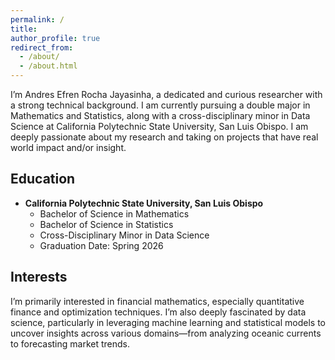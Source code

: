 ```yaml
---
permalink: /
title: 
author_profile: true
redirect_from: 
  - /about/
  - /about.html
---
```


I’m Andres Efren Rocha Jayasinha, a dedicated and curious researcher with a strong technical background. I am currently pursuing a double major in Mathematics and Statistics, along with a cross-disciplinary minor in Data Science at California Polytechnic State University, San Luis Obispo. I am deeply passionate about my research and taking on projects that have real world impact and/or insight.  

## Education
- **California Polytechnic State University, San Luis Obispo**
  - Bachelor of Science in Mathematics 
  - Bachelor of Science in Statistics
  - Cross-Disciplinary Minor in Data Science
  - Graduation Date: Spring 2026
  

## Interests
I’m primarily interested in financial mathematics, especially quantitative finance and optimization techniques. I’m also deeply fascinated by data science, particularly in leveraging machine learning and statistical models to uncover insights across various domains—from analyzing oceanic currents to forecasting market trends.
